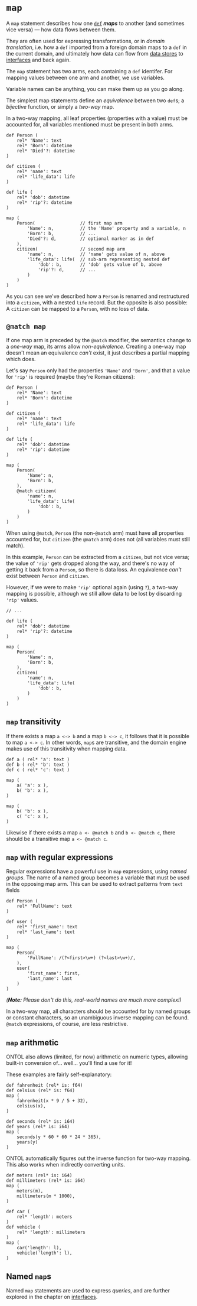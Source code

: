 # `map`

A `map` statement describes how one [`def`](def.md) ***maps*** to another (and sometimes vice versa) — how data flows between them.

They are often used for expressing transformations, or in _domain translation_, i.e. how a `def` imported from a foreign domain maps to a `def` in the current domain, and ultimately how data can flow from [data stores](data_stores.md) to [interfaces](interfaces.md) and back again.

The `map` statement has two arms, each containing a `def` identifer. For mapping values between one arm and another, we use variables.

Variable names can be anything, you can make them up as you go along.

The simplest map statements define an _equivalence_ between two `def`s; a _bijective_ function, or simply a _two-way_ map.

In a two-way mapping, all leaf properties (properties with a value) must be accounted for, all variables mentioned must be present in both arms.

```ontol
def Person (
    rel* 'Name': text
    rel* 'Born': datetime
    rel* 'Died'?: datetime
)

def citizen (
    rel* 'name': text
    rel* 'life_data': life
)

def life (
    rel* 'dob': datetime
    rel* 'rip'?: datetime
)

map (
    Person(                 // first map arm
        'Name': n,          // the 'Name' property and a variable, n
        'Born': b,          // ...
        'Died'?: d,         // optional marker as in def
    ),
    citizen(                // second map arm
        'name': n,          // 'name' gets value of n, above
        'life_data': life(  // sub-arm representing nested def
            'dob': b,       // 'dob' gets value of b, above
            'rip'?: d,      // ...
        )
    )
)
```

As you can see we've described how a `Person` is renamed and restructured into a `citizen`, with a nested `life` record. But the opposite is also possible: A `citizen` can be mapped to a `Person`, with no loss of data.


## `@match map`

If one map arm is preceded by the `@match` modifier, the semantics change to a _one-way_ map, its arms allow _non-equivalence_. Creating a one-way map doesn't mean an equivalence _can't_ exist, it just describes a partial mapping which does.

Let's say `Person` only had the properties `'Name'` and `'Born'`, and that a value for `'rip'` is required (maybe they're Roman citizens):

```ontol
def Person (
    rel* 'Name': text
    rel* 'Born': datetime
)

def citizen (
    rel* 'name': text
    rel* 'life_data': life
)

def life (
    rel* 'dob': datetime
    rel* 'rip': datetime
)

map (
    Person(
        'Name': n,
        'Born': b,
    ),
    @match citizen(
        'name': n,
        'life_data': life(
            'dob': b,
        )
    )
)
```

When using `@match`, `Person` (the non-`@match` arm) must have all properties accounted for, but `citizen` (the `@match` arm) does not (all variables must still match).

In this example, `Person` can be extracted from a `citizen`, but not vice versa; the value of `'rip'` gets dropped along the way, and there's no way of getting it back from a `Person`, so there is data loss. An equivalence _can't_ exist between `Person` and `citizen`.

However, if we were to make `'rip'` optional again (using `?`), a two-way mapping is possible, although we still allow data to be lost by discarding `'rip'` values.

```ontol
// ...

def life (
    rel* 'dob': datetime
    rel* 'rip'?: datetime
)

map (
    Person(
        'Name': n,
        'Born': b,
    ),
    citizen(
        'name': n,
        'life_data': life(
            'dob': b,
        )
    )
)
```


## `map` transitivity

If there exists a map `a <-> b` and a map `b <-> c`, it follows that it is possible to map `a <-> c`. In other words, `map`s are transitive, and the domain engine makes use of this transitivity when mapping data.

```ontol
def a ( rel* 'a': text )
def b ( rel* 'b': text )
def c ( rel* 'c': text )

map (
    a( 'a': x ),
    b( 'b': x ),
)

map (
    b( 'b': x ),
    c( 'c': x ),
)
```

Likewise if there exists a map `a <- @match b` and `b <- @match c`, there should be a transitive map `a <- @match c`.


## `map` with regular expressions

Regular expressions have a powerful use in `map` expressions, using _named groups_. The name of a named group becomes a variable that must be used in the opposing map arm. This can be used to extract patterns from `text` fields

```ontol
def Person (
    rel* 'FullName': text
)

def user (
    rel* 'first_name': text
    rel* 'last_name': text
)

map (
    Person(
        'FullName': /(?<first>\w+) (?<last>\w+)/,
    ),
    user(
        'first_name': first,
        'last_name': last
    )
)
```

_(**Note:** Please don't do this, real-world names are much more complex!)_

In a two-way map, all characters should be accounted for by named groups or constant characters, so an unambiguous inverse mapping can be found. `@match` expressions, of course, are less restrictive.


## `map` arithmetic

ONTOL also allows (limited, for now) arithmetic on numeric types, allowing built-in conversion of... well... you'll find a use for it!

These examples are fairly self-explanatory:

```ontol
def fahrenheit (rel* is: f64)
def celsius (rel* is: f64)
map (
    fahrenheit(x * 9 / 5 + 32),
    celsius(x),
)

def seconds (rel* is: i64)
def years (rel* is: i64)
map (
    seconds(y * 60 * 60 * 24 * 365),
    years(y)
)
```

ONTOL automatically figures out the inverse function for two-way mapping. This also works when indirectly converting units.


```ontol
def meters (rel* is: i64)
def millimeters (rel* is: i64)
map (
    meters(m),
    millimeters(m * 1000),
)

def car (
    rel* 'length': meters
)
def vehicle (
    rel* 'length': millimeters
)
map (
    car('length': l),
    vehicle('length': l),
)
```


## Named `map`s

Named `map` statements are used to express _queries_, and are further explored in the chapter on [interfaces](interfaces.md).
